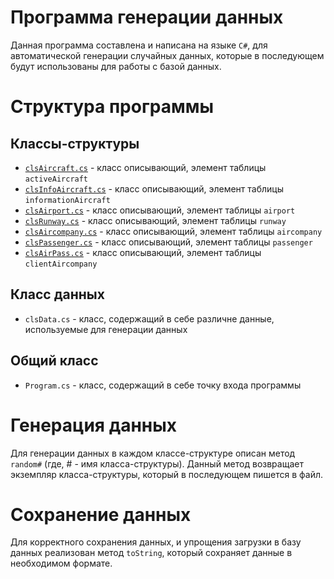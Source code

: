# Программа генерации данных
Данная программа составлена и написана на языке `C#`, для автоматической генерации случайных данных, которые в последующем будут использованы для работы с базой данных.

# Структура программы
## Классы-структуры
* [`clsAircraft.cs`](https://github.com/Black-Viking-63/EnterpriseDataBase/blob/main/programm/ConsoleApp2/ConsoleApp2/clsAircraft.cs) - класс описывающий, элемент таблицы `activeAircraft`
* [`clsInfoAircraft.cs`](https://github.com/Black-Viking-63/EnterpriseDataBase/blob/main/programm/ConsoleApp2/ConsoleApp2/clsInfoAircraft.cs) - класс описывающий, элемент таблицы `informationAircraft`
* [`clsAirport.cs`](https://github.com/Black-Viking-63/EnterpriseDataBase/blob/main/programm/ConsoleApp2/ConsoleApp2/clsAirport.cs) - класс описывающий, элемент таблицы `airport`
* [`clsRunway.cs`](https://github.com/Black-Viking-63/EnterpriseDataBase/blob/main/programm/ConsoleApp2/ConsoleApp2/clsRunway.cs) - класс описывающий, элемент таблицы `runway`
* [`clsAircompany.cs`](https://github.com/Black-Viking-63/EnterpriseDataBase/blob/main/programm/ConsoleApp2/ConsoleApp2/clsAircompany.cs) - класс описывающий, элемент таблицы `aircompany`
* [`clsPassenger.cs`](https://github.com/Black-Viking-63/EnterpriseDataBase/blob/main/programm/ConsoleApp2/ConsoleApp2/clsPassenger.cs) - класс описывающий, элемент таблицы `passenger`
* [`clsAirPass.cs`](https://github.com/Black-Viking-63/EnterpriseDataBase/blob/main/programm/ConsoleApp2/ConsoleApp2/clsAirPass.cs) - класс описывающий, элемент таблицы `clientAircompany`
## Класс данных
* `clsData.cs` - класс, содержащий в себе различне данные, используемые для генерации данных
## Общий класс
* `Program.cs` - класс, содержащий в себе точку входа программы

# Генерация данных
Для генерации данных в каждом классе-структуре описан метод `random#` (где, # - имя класса-структуры). Данный метод возвращает экземпляр класса-структуры, который в последующем пишется в файл.

# Сохранение данных
Для корректного сохранения данных, и упрощения загрузки в базу данных реализован метод `toString`, который сохраняет данные в необходимом формате.
